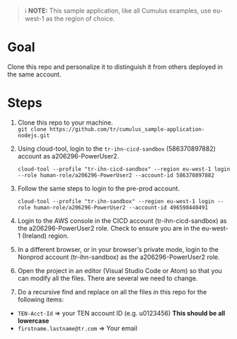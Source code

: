 > :information_source:  **NOTE:**  This sample application, like all Cumulus examples, use eu-west-1 as the region of choice.

# Goal
Clone this repo and personalize it to distinguish it from others deployed in the same account.

# Steps
1. Clone this repo to your machine.  
`git clone https://github.com/tr/cumulus_sample-application-nodejs.git`

1. Using cloud-tool, login to the `tr-ihn-cicd-sandbox` (586370897882) account as a206296-PowerUser2.
    ```shell
    cloud-tool --profile "tr-ihn-cicd-sandbox" --region eu-west-1 login --role human-role/a206296-PowerUser2 --account-id 586370897882
    ```

1. Follow the same steps to login to the pre-prod account.
    ```shell
    cloud-tool --profile "tr-ihn-sandbox" --region eu-west-1 login --role human-role/a206296-PowerUser2 --account-id 496598440491
    ```


1. Login to the AWS console in the CICD account (tr-ihn-cicd-sandbox) as the a206296-PowerUser2 role.  Check to ensure you are in the eu-west-1 (Ireland) region.
1. In a different browser, or in your browser's private mode, login to the Nonprod account (tr-ihn-sandbox) as the a206296-PowerUser2 role.
1. Open the project in an editor (Visual Studio Code or Atom) so that you can modify all the files.  There are several we need to change.
1. Do a recursive find and replace on all the files in this repo for the following items:
  * `TEN-Acct-Id` => your TEN account ID (e.g. u0123456)  **This should be all lowercase**
  * `firstname.lastname@tr.com` => Your email
